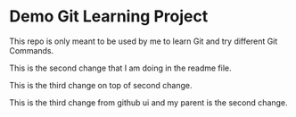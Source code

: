 # Demo Git Learning Project

This repo is only meant to be used by me to learn Git and try different Git Commands.

This is the second change that I am doing in the readme file.

This is the third change on top of second change.

This is the third change from github ui and my parent is the second change.
